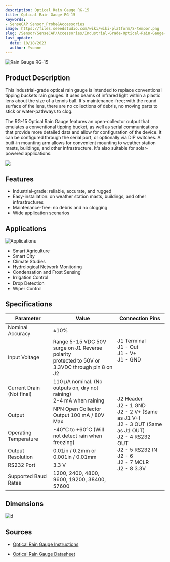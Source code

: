 ```yaml
---
description: Optical Rain Gauge RG-15
title: Optical Rain Gauge RG-15
keywords:
- SenseCAP Sensor_Probe&Accessories
image: https://files.seeedstudio.com/wiki/wiki-platform/S-tempor.png
slug: /Sensor/SenseCAP/Accessories/Industrial-Grade-Optical-Rain-Gauge-RG-15
last_update:
  date: 10/18/2023
  author: Yvonne
---
```


![Rain Gauge RG-15](https://files.seeedstudio.com/wiki/Industrial-Grade_Optical_Rain_Gauge_RG-15/114992321-07.png)

## Product Description

This industrial-grade optical rain gauge is intended to replace conventional tipping buckets rain gauges. It uses beams of infrared light within a plastic lens about the size of a tennis ball. It's maintenance-free; with the round surface of the lens, there are no collections of debris, no moving parts to stick or water-pathways to clog.

The RG-15 Optical Rain Gauge features an open-collector output that emulates a conventional tipping bucket, as well as serial communications that provide more detailed data and allow for configuration of the device. It can be configured through the serial port, or optionally via DIP switches. A built-in mounting arm allows for convenient mounting to weather station masts, buildings, and other infrastructure. It's also suitable for solar-powered applications.

[![](https://files.seeedstudio.com/wiki/Seeed-WiKi/docs/images/300px-Get_One_Now_Banner-ragular.png)](https://www.seeedstudio.com/Rain-Gauge-RG-15-p-4648.html)

## Features

- Industrial-grade: reliable, accurate, and rugged
- Easy-installation: on weather station masts, buildings, and other infrastructures
- Maintenance-free: no debris and no clogging
- Wide application scenarios

## Applications

![Applications](https://files.seeedstudio.com/wiki/Industrial-Grade_Optical_Rain_Gauge_RG-15/applications.png)

- Smart Agriculture
- Smart City
- Climate Studies
- Hydrological Network Monitoring
- Condensation and Frost Sensing
- Irrigation Control
- Drop Detection
- Wiper Control

## Specifications
<!-- <style type="text/css">
.tg  {border-collapse:collapse;border-spacing:0;}
.tg td{border-color:black;border-style:solid;border-width:1px;font-family:Arial, sans-serif;font-size:14px;
  overflow:hidden;padding:10px 5px;word-break:normal;}
.tg th{border-color:black;border-style:solid;border-width:1px;font-family:Arial, sans-serif;font-size:14px;
  font-weight:normal;overflow:hidden;padding:10px 5px;word-break:normal;}
.tg .tg-2fdn{border-color:#9b9b9b;text-align:left;vertical-align:top}
.tg .tg-e2cz{background-color:#9b9b9b;border-color:#9b9b9b;color:#ffffff;text-align:left;vertical-align:top}
</style> -->
<table class="tg" data-style="undefined;table-layout: fixed; width: 743px;"><colgroup> <col data-style="width: 171px;" /> <col data-style="width: 361px;" /> <col data-style="width: 211px;" /> </colgroup>
<thead>
<tr><th class="tg-pnhl">Parameter</th><th class="tg-pnhl"><span data-style="font-weight: 400; font-style: normal; text-decoration: none;">Value</span></th><th class="tg-wcsp"><span data-style="font-weight: 400; font-style: normal; text-decoration: none; color: #2f2f2f;">Connection Pins </span></th></tr>
</thead>
<tbody>
<tr>
<td class="tg-855q">Nominal Accuracy</td>
<td class="tg-855q"><span data-style="font-weight: 400; font-style: normal; text-decoration: none;">±10%</span></td>
<td class="tg-855q" rowspan="2">J1 Terminal<br />J1 - Out<br />J1 - V+<br />J1 - GND</td>
</tr>
<tr>
<td class="tg-855q"><span data-style="font-weight: 400; font-style: normal; text-decoration: none;">Input Voltage</span></td>
<td class="tg-855q"><span data-style="font-weight: 400; font-style: normal; text-decoration: none;">Range 5-15 VDC 50V surge on J1 Reverse </span>polarity <br />protected to 50V or 3.3VDC through pin 8 on J2</td>
</tr>
<tr>
<td class="tg-855q"><span data-style="font-weight: 400; font-style: normal; text-decoration: none;">Current Drain (Not final)</span></td>
<td class="tg-855q"><span data-style="font-weight: 400; font-style: normal; text-decoration: none;">110 μA nominal. (No outputs on, dry not raining) </span><br /><span data-style="font-weight: 400; font-style: normal; text-decoration: none;">2-4 mA when raining</span></td>
<td class="tg-855q" rowspan="6">J2 Header <br />J2 - 1 GND<br /><span data-style="font-weight: 400; font-style: normal; text-decoration: none;">J2 - 2 V+ (Same as J1 V+)</span><br /><span data-style="font-weight: 400; font-style: normal; text-decoration: none;">J2 - 3 OUT (Same as J1 OUT)</span><br /><span data-style="font-weight: 400; font-style: normal; text-decoration: none;">J2 - 4 RS232 OUT</span><br /><span data-style="font-weight: 400; font-style: normal; text-decoration: none;">J2 - 5 RS232 IN</span><br /><span data-style="font-weight: 400; font-style: normal; text-decoration: none;">J2 - 6</span><br /><span data-style="font-weight: 400; font-style: normal; text-decoration: none;">J2 - 7 MCLR</span><br /><span data-style="font-weight: 400; font-style: normal; text-decoration: none;">J2 - 8 3.3V</span></td>
</tr>
<tr>
<td class="tg-855q"><span data-style="font-weight: 400; font-style: normal; text-decoration: none;">Output</span></td>
<td class="tg-855q"><span data-style="font-weight: 400; font-style: normal; text-decoration: none;">NPN Open Collector Output 100 mA / 80V Max</span></td>
</tr>
<tr>
<td class="tg-855q"><span data-style="font-weight: 400; font-style: normal; text-decoration: none;">Operating Temperature</span></td>
<td class="tg-855q"><span data-style="font-weight: 400; font-style: normal; text-decoration: none;">-40°C to +60°C (Will not detect rain when freezing)</span></td>
</tr>
<tr>
<td class="tg-855q"><span data-style="font-weight: 400; font-style: normal; text-decoration: none;">Output Resolution</span></td>
<td class="tg-855q"><span data-style="font-weight: 400; font-style: normal; text-decoration: none;">0.01in / 0.2mm or 0.001in / 0.01mm</span></td>
</tr>
<tr>
<td class="tg-855q"><span data-style="font-weight: 400; font-style: normal; text-decoration: none;">RS232 Port</span></td>
<td class="tg-855q"><span data-style="font-weight: 400; font-style: normal; text-decoration: none;">3.3 V</span></td>
</tr>
<tr>
<td class="tg-855q"><span data-style="font-weight: 400; font-style: normal; text-decoration: none;">Supported Baud Rates</span></td>
<td class="tg-855q"><span data-style="font-weight: 400; font-style: normal; text-decoration: none;">1200, 2400, 4800, 9600, 19200, 38400, 57600</span></td>
</tr>
</tbody>
</table>

## Dimensions

![d](https://files.seeedstudio.com/wiki/Industrial-Grade_Optical_Rain_Gauge_RG-15/dimensions.png)

## Sources

- [Optical Rain Gauge  Instructions](https://files.seeedstudio.com/products/114992321/res/RG-15_instructions_sw_1.000.pdf)

- [Optical Rain Gauge Datasheet](https://files.seeedstudio.com/products/114992321/res/RG-15%C2%A0specification.pdf)

